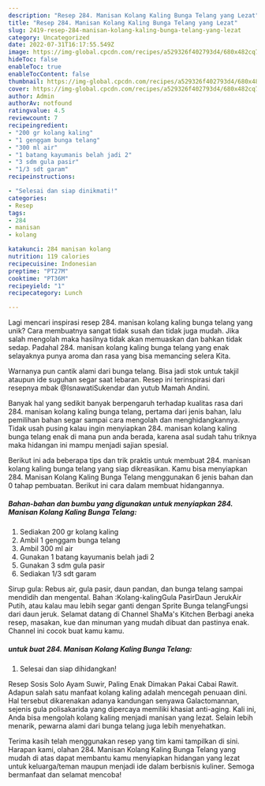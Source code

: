 ```yaml
---
description: "Resep 284. Manisan Kolang Kaling Bunga Telang yang Lezat"
title: "Resep 284. Manisan Kolang Kaling Bunga Telang yang Lezat"
slug: 2419-resep-284-manisan-kolang-kaling-bunga-telang-yang-lezat
category: Uncategorized
date: 2022-07-31T16:17:55.549Z
image: https://img-global.cpcdn.com/recipes/a529326f402793d4/680x482cq70/284-manisan-kolang-kaling-bunga-telang-foto-resep-utama.jpg
hideToc: false
enableToc: true
enableTocContent: false
thumbnail: https://img-global.cpcdn.com/recipes/a529326f402793d4/680x482cq70/284-manisan-kolang-kaling-bunga-telang-foto-resep-utama.jpg
cover: https://img-global.cpcdn.com/recipes/a529326f402793d4/680x482cq70/284-manisan-kolang-kaling-bunga-telang-foto-resep-utama.jpg
author: Admin
authorAv: notfound
ratingvalue: 4.5
reviewcount: 7
recipeingredient:
- "200 gr kolang kaling"
- "1 genggam bunga telang"
- "300 ml air"
- "1 batang kayumanis belah jadi 2"
- "3 sdm gula pasir"
- "1/3 sdt garam"
recipeinstructions:

- "Selesai dan siap dinikmati!"
categories:
- Resep
tags:
- 284
- manisan
- kolang

katakunci: 284 manisan kolang 
nutrition: 119 calories
recipecuisine: Indonesian
preptime: "PT27M"
cooktime: "PT36M"
recipeyield: "1"
recipecategory: Lunch

---
```





Lagi mencari inspirasi resep 284. manisan kolang kaling bunga telang yang unik? Cara membuatnya sangat tidak susah dan tidak juga mudah. Jika salah mengolah maka hasilnya tidak akan memuaskan dan bahkan tidak sedap. Padahal 284. manisan kolang kaling bunga telang yang enak selayaknya punya aroma dan rasa yang bisa memancing selera Kita.





Warnanya pun cantik alami dari bunga telang. Bisa jadi stok untuk takjil ataupun ide suguhan segar saat lebaran. Resep ini terinspirasi dari resepnya mbak @IsnawatiSukendar dan yutub Mamah Andini.

Banyak hal yang sedikit banyak berpengaruh terhadap kualitas rasa dari 284. manisan kolang kaling bunga telang, pertama dari jenis bahan, lalu pemilihan bahan segar sampai cara mengolah dan menghidangkannya. Tidak usah pusing kalau ingin menyiapkan 284. manisan kolang kaling bunga telang enak di mana pun anda berada, karena asal sudah tahu triknya maka hidangan ini mampu menjadi sajian spesial.






Berikut ini ada beberapa tips dan trik praktis untuk membuat 284. manisan kolang kaling bunga telang yang siap dikreasikan. Kamu bisa menyiapkan 284. Manisan Kolang Kaling Bunga Telang menggunakan 6 jenis bahan dan 0 tahap pembuatan. Berikut ini cara dalam membuat hidangannya.

<!--inarticleads1-->

##### Bahan-bahan dan bumbu yang digunakan untuk menyiapkan 284. Manisan Kolang Kaling Bunga Telang:

1. Sediakan 200 gr kolang kaling
1. Ambil 1 genggam bunga telang
1. Ambil 300 ml air
1. Gunakan 1 batang kayumanis belah jadi 2
1. Gunakan 3 sdm gula pasir
1. Sediakan 1/3 sdt garam


Sirup gula: Rebus air, gula pasir, daun pandan, dan bunga telang sampai mendidih dan mengental. Bahan :Kolang-kalingGula PasirDaun JerukAir Putih, atau kalau mau lebih segar ganti dengan Sprite Bunga telangFungsi dari daun jeruk. Selamat datang di Channel ShaMa&#39;s Kitchen Berbagi aneka resep, masakan, kue dan minuman yang mudah dibuat dan pastinya enak. Channel ini cocok buat kamu kamu. 

<!--inarticleads2-->

#####  untuk buat 284. Manisan Kolang Kaling Bunga Telang:


1. Selesai dan siap dihidangkan!

Resep Sosis Solo Ayam Suwir, Paling Enak Dimakan Pakai Cabai Rawit. Adapun salah satu manfaat kolang kaling adalah mencegah penuaan dini. Hal tersebut dikarenakan adanya kandungan senyawa Galactomannan, sejenis gula polisakarida yang dipercaya memiliki khasiat anti-aging. Kali ini, Anda bisa mengolah kolang kaling menjadi manisan yang lezat. Selain lebih menarik, pewarna alami dari bunga telang juga lebih menyehatkan. 

Terima kasih telah menggunakan resep yang tim kami tampilkan di sini. Harapan kami, olahan 284. Manisan Kolang Kaling Bunga Telang yang mudah di atas dapat membantu kamu menyiapkan hidangan yang lezat untuk keluarga/teman maupun menjadi ide dalam berbisnis kuliner. Semoga bermanfaat dan selamat mencoba!
